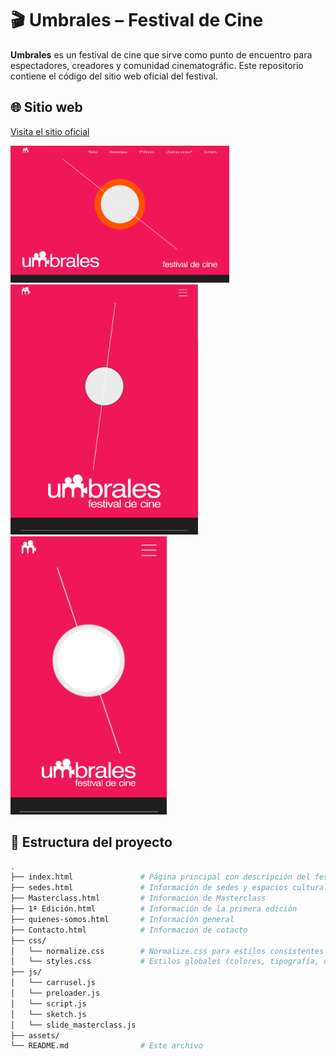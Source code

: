 # 🎬 Umbrales – Festival de Cine

**Umbrales** es un festival de cine que sirve como punto de encuentro para espectadores, creadores y comunidad cinematográfic. Este repositorio contiene el código  del sitio web oficial del festival.

## 🌐 Sitio web

[Visita el sitio oficial](https://umbralesfest.com/) 

<img src="assets/Umbrales.png" alt="Logo de Umbrales" width="350">
<img src="assets/Umbrales2.png" alt="Logo de Umbrales" width="300">
<img src="assets/Umbrales3.png" alt="Logo de Umbrales" width="250">

## 📁 Estructura del proyecto


```bash
.
├── index.html               # Página principal con descripción del festival y últimas noticias
├── sedes.html               # Información de sedes y espacios culturales
├── Masterclass.html         # Información de Masterclass
├── 1ª Edición.html          # Información de la primera edición
├── quienes-somos.html       # Información general
├── Contacto.html            # Información de cotacto
├── css/
│   └── normalize.css        # Normalize.css para estilos consistentes entre navegadores
│   └── styles.css           # Estilos globales (colores, tipografía, diseño responsivo) 
├── js/
│   └── carrusel.js
│   └── preloader.js
│   └── script.js
│   └── sketch.js
│   └── slide_masterclass.js                   
├── assets/
└── README.md                # Este archivo



